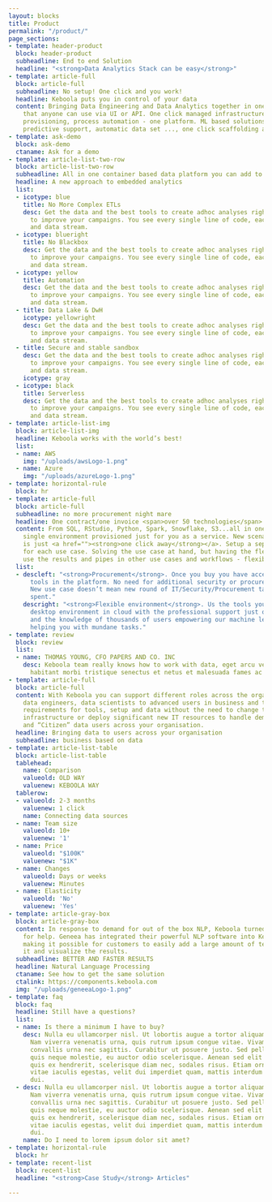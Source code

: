 ```yaml
---
layout: blocks
title: Product
permalink: "/product/"
page_sections:
- template: header-product
  block: header-product
  subheadline: End to end Solution
  headline: "<strong>Data Analytics Stack can be easy</strong>"
- template: article-full
  block: article-full
  subheadline: No setup! One click and you work!
  headline: Keboola puts you in control of your data
  content: Bringing Data Engineering and Data Analytics together in one single platform
    that anyone can use via UI or API. One click managed infrastructure, all people
    provisioning, process automation - one platform. ML based solutions that provide
    predictive support, automatic data set ..., one click scaffolding and much more.
- template: ask-demo
  block: ask-demo
  ctaname: Ask for a demo
- template: article-list-two-row
  block: article-list-two-row
  subheadline: All in one container based data platform you can add to
  headline: A new approach to embedded analytics
  list:
  - icotype: blue
    title: No More Complex ETLs
    desc: Get the data and the best tools to create adhoc analyses right in your department
      to improve your campaigns. You see every single line of code, each transition
      and data stream.
  - icotype: blueright
    title: No Blackbox
    desc: Get the data and the best tools to create adhoc analyses right in your department
      to improve your campaigns. You see every single line of code, each transition
      and data stream.
  - icotype: yellow
    title: Automation
    desc: Get the data and the best tools to create adhoc analyses right in your department
      to improve your campaigns. You see every single line of code, each transition
      and data stream.
  - title: Data Lake & DwH
    icotype: yellowright
    desc: Get the data and the best tools to create adhoc analyses right in your department
      to improve your campaigns. You see every single line of code, each transition
      and data stream.
  - title: Secure and stable sandbox
    desc: Get the data and the best tools to create adhoc analyses right in your department
      to improve your campaigns. You see every single line of code, each transition
      and data stream.
    icotype: gray
  - icotype: black
    title: Serverless
    desc: Get the data and the best tools to create adhoc analyses right in your department
      to improve your campaigns. You see every single line of code, each transition
      and data stream.
- template: article-list-img
  block: article-list-img
  headline: Keboola works with the world’s best!
  list:
  - name: AWS
    img: "/uploads/awsLogo-1.png"
  - name: Azure
    img: "/uploads/azureLogo-1.png"
- template: horizontal-rule
  block: hr
- template: article-full
  block: article-full
  subheadline: no more procurement night mare
  headline: One contract/one invoice <span>over 50 technologies</span>
  content: From SQL, RStudio, Python, Spark, Snowflake, S3...all in one contract and
    single environment provisioned just for you as a service. New scenario and configuration
    is just <a href=""><strong>one click away</strong></a>. Setup a separate project
    for each use case. Solving the use case at hand, but having the flexibility to
    use the results and pipes in other use cases and workflows - flexibility.
  list:
  - descleft: "<strong>Procurement</strong>. Once you buy you have access to all the
      tools in the platform. No need for additional security or procurement permissions.
      New use case doesn’t mean new round of IT/Security/Procurement talks and weeks
      spent."
    descright: "<strong>Flexible environment</strong>. Us the tools you know from
      desktop environment in cloud with the professional support just one click away
      and the knowledge of thousands of users empowering our machine learning and
      helping you with mundane tasks."
- template: review
  block: review
  list:
  - name: THOMAS YOUNG, CFO PAPERS AND CO. INC
    desc: Keboola team really knows how to work with data, eget arcu velit. Pellentesque
      habitant morbi tristique senectus et netus et malesuada fames ac turpis egestas.
- template: article-full
  block: article-full
  content: With Keboola you can support different roles across the organization from
    data engineers, data scientists to advanced users in business and their ever changing
    requirements for tools, setup and data without the need to change the underlaying
    infrastructure or deploy significant new IT resources to handle demands of DataScientist
    and “Citizen” data users across your organisation.
  headline: Bringing data to users across your organisation
  subheadline: business based on data
- template: article-list-table
  block: article-list-table
  tablehead:
    name: Comparison
    valueold: OLD WAY
    valuenew: KEBOOLA WAY
  tablerow:
  - valueold: 2-3 months
    valuenew: 1 click
    name: Connecting data sources
  - name: Team size
    valueold: 10+
    valuenew: '1'
  - name: Price
    valueold: "$100K"
    valuenew: "$1K"
  - name: Changes
    valueold: Days or weeks
    valuenew: Minutes
  - name: Elasticity
    valueold: 'No'
    valuenew: 'Yes'
- template: article-gray-box
  block: article-gray-box
  content: In response to demand for out of the box NLP, Keboola turned to Geneea
    for help. Geneea has integrated their powerful NLP software into Keboola’s platform
    making it possible for customers to easily add a large amount of text, process
    it and visualize the results.
  subheadline: BETTER AND FASTER RESULTS
  headline: Natural Language Processing
  ctaname: See how to get the same solution
  ctalink: https://components.keboola.com
  img: "/uploads/geneeaLogo-1.png"
- template: faq
  block: faq
  headline: Still have a questions?
  list:
  - name: Is there a minimum I have to buy?
    desc: Nulla eu ullamcorper nisl. Ut lobortis augue a tortor aliquam ullamcorper.
      Nam viverra venenatis urna, quis rutrum ipsum congue vitae. Vivamus commodo
      convallis urna nec sagittis. Curabitur ut posuere justo. Sed pellentesque ipsum
      quis neque molestie, eu auctor odio scelerisque. Aenean sed elit ex. Suspendisse
      quis ex hendrerit, scelerisque diam nec, sodales risus. Etiam ornare, tellus
      vitae iaculis egestas, velit dui imperdiet quam, mattis interdum arcu est ut
      dui.
  - desc: Nulla eu ullamcorper nisl. Ut lobortis augue a tortor aliquam ullamcorper.
      Nam viverra venenatis urna, quis rutrum ipsum congue vitae. Vivamus commodo
      convallis urna nec sagittis. Curabitur ut posuere justo. Sed pellentesque ipsum
      quis neque molestie, eu auctor odio scelerisque. Aenean sed elit ex. Suspendisse
      quis ex hendrerit, scelerisque diam nec, sodales risus. Etiam ornare, tellus
      vitae iaculis egestas, velit dui imperdiet quam, mattis interdum arcu est ut
      dui.
    name: Do I need to lorem ipsum dolor sit amet?
- template: horizontal-rule
  block: hr
- template: recent-list
  block: recent-list
  headline: "<strong>Case Study</strong> Articles"

---
```

